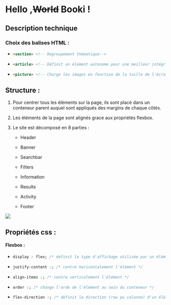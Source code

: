 # Hello ,~~World~~ Booki !

## Description technique

### Choix des balises HTML :

* ```html
  <section> <!-- Regroupement thématique-->   
  ```

* ```html
  <article> <!-- Définit un élément autonome pour une meilleur intégration externe-->
  ```

* ```html
  <picture> <!-- Charge les images en fonction de la taille de l'écran-->
  ```

## Structure :

1. Pour centrer tous les éléments sur la page, ils sont placé dans un conteneur parent auquel sont appliqués des margins de chaque côtés.

2. Les éléments de la page sont alignés grace aux propriétés flexbox.     

3. Le site est décomposé en 8 parties :     
   
   * Header
   
   * Banner
   
   * Searchbar
   
   * Filters
   
   * Information
   
   * Results
   
   * Activity 
   
   * Footer

<img src="schema.jpg">

## Propriétés css :

#### Flexbox :

* ```css
  display : flex; /* définit le type d'affichage utilisée par un élément*/ 
  ```

* ```css
  justify-content :; /* centre horizontalement l'élément */
  ```

* ```css
  align-items :; /* centre verticalement l'élément */
  ```

* ```css
  order :; /* change l'orde de l'élément au sein du conteneur */
  ```

* ```css
  flex-direction :; /* définit la direction (row pu colonne) d'un élément */
  ```












